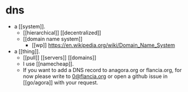 # dns

- a [[system]].
  - [[hierarchical]] [[decentralized]]
  - [[domain name system]]
    - [[wp]] https://en.wikipedia.org/wiki/Domain_Name_System
- a [[thing]].
  - [[pull]] [[servers]] [[domains]]
  - I use [[namecheap]].
  - If you want to add a DNS record to anagora.org or flancia.org, for now please write to 0@flancia.org or open a github issue in [[go/agora]] with your request.

